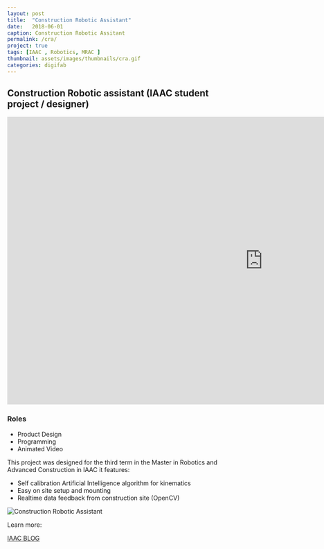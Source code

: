 ```yaml
---
layout: post
title:  "Construction Robotic Assistant"
date:   2018-06-01
caption: Construction Robotic Assitant
permalink: /cra/
project: true
tags: [IAAC , Robotics, MRAC ]
thumbnail: assets/images/thumbnails/cra.gif
categories: digifab
---
```


## Construction Robotic assistant (IAAC student project / designer)

<iframe width="1180" height="664" src="https://www.youtube.com/embed/yIkp-MR9rDQ" frameborder="0" allow="accelerometer; autoplay; clipboard-write; encrypted-media; gyroscope; picture-in-picture" allowfullscreen></iframe>

### Roles

- Product Design
- Programming
- Animated Video

This project was designed for the third term in the Master in Robotics and Advanced Construction in IAAC  it features:

- Self calibration Artificial Intelligence algorithm for kinematics
- Easy on site setup and mounting
- Realtime data feedback from construction site  (OpenCV)

![Construction Robotic Assistant](/assets/images/cra.gif)    

Learn more:

[IAAC BLOG](http://www.iaacblog.com/programs/construction-robotic-assistant-future-for-robotic-collaborative-fabrication/)
